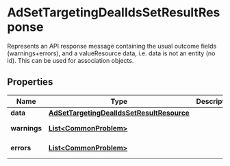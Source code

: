 

# AdSetTargetingDealIdsSetResultResponse

Represents an API response message containing the usual outcome fields (warnings+errors), and a valueResource data,  i.e. data is not an entity (no id). This can be used for association objects.

## Properties

| Name | Type | Description | Notes |
|------------ | ------------- | ------------- | -------------|
|**data** | [**AdSetTargetingDealIdsSetResultResource**](AdSetTargetingDealIdsSetResultResource.md) |  |  [optional] |
|**warnings** | [**List&lt;CommonProblem&gt;**](CommonProblem.md) |  |  [optional] [readonly] |
|**errors** | [**List&lt;CommonProblem&gt;**](CommonProblem.md) |  |  [optional] [readonly] |




